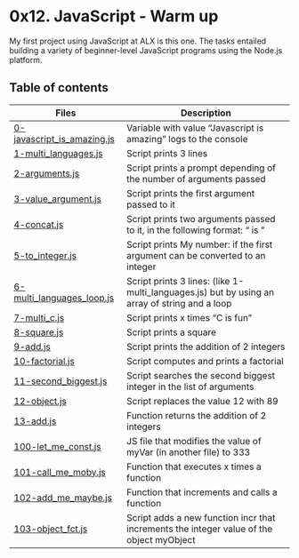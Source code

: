 # 0x12. JavaScript - Warm up

My first project using JavaScript at ALX is this one. The tasks entailed building a variety of beginner-level JavaScript programs using the Node.js platform.

## Table of contents
Files | Description
----- | -----------
[0-javascript_is_amazing.js](./0-javascript_is_amazing.js) | Variable with value “Javascript is amazing” logs to the console 
[1-multi_languages.js](./1-multi_languages.js) |Script prints 3 lines
[2-arguments.js](./2-arguments.js) | Script prints a prompt depending of the number of arguments passed
[3-value_argument.js](./3-value_argument.js) | Script prints the first argument passed to it
[4-concat.js](./4-concat.js) | Script prints two arguments passed to it, in the following format: “ is ”
[5-to_integer.js](./5-to_integer.js) | Script prints My number: <first argument converted in integer> if the first argument can be converted to an integer
[6-multi_languages_loop.js](./6-multi_languages_loop.js) | Script prints 3 lines: (like 1-multi_languages.js) but by using an array of string and a loop
[7-multi_c.js](./7-multi_c.js) | Script prints x times “C is fun”
[8-square.js](./8-square.js) | Script prints a square
[9-add.js](./9-add.js) | Script prints the addition of 2 integers
[10-factorial.js](./10-factorial.js) | Script computes and prints a factorial
[11-second_biggest.js](./11-second_biggest.js) | Script searches the second biggest integer in the list of arguments
[12-object.js](./12-object.js) | Script replaces the value 12 with 89
[13-add.js](./13-add.js) | Function returns the addition of 2 integers
[100-let_me_const.js](./100-let_me_const.js) | JS file that modifies the value of myVar (in another file) to 333
[101-call_me_moby.js](./101-call_me_moby.js) | Function that executes x times a function
[102-add_me_maybe.js](./102-add_me_maybe.js) | Function that increments and calls a function
[103-object_fct.js](./103-object_fct.js) | Script adds a new function incr that increments the integer value of the object myObject